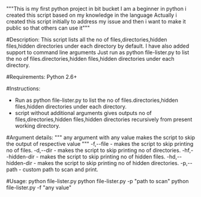 """This is my first python project in bit bucket
I am a beginner in python i created this script based on my knowledge in the language
Actually i created this script initially to address my issue and then i want to make it public so that others can use it"""

#Description:
This script lists all the no of files,directories,hidden files,hidden directories under each directory by default.
I have also added support to command line arguments
Just run as python file-lister.py to list the no of files.directories,hidden files,hidden directories under each directory.

#Requirements:
Python 2.6+

#Instructions:
* Run as python file-lister.py to list the no of files.directories,hidden files,hidden directories under each directory.
* script without additional arguments gives outputs no of files,directories,hidden files,hidden directories recursively from present working directory.


#Argument details:
""" any argument with any value makes the script to skip the output of respective value """
-f,--file - makes the script to skip printing no of files.
-d,--dir - makes the script to skip printing no of directories.
-hf,--hidden-dir - makes the script to skip printing no of hidden files.
-hd,--hidden-dir - makes the script to skip printing no of hidden directories.
-p,--path - custom path to scan and print.

#Usage:
python file-lister.py
python file-lister.py -p "path to scan"
python file-lister.py -f "any value"